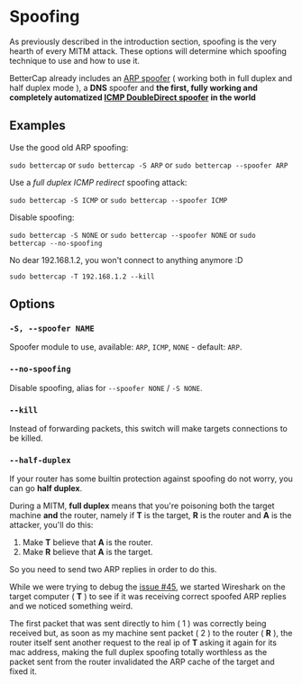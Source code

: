 Spoofing
============

As previously described in the introduction section, spoofing is the very hearth of every MITM attack. These options will determine which spoofing technique to use and how to use it.

BetterCap already includes an [ARP spoofer](https://en.wikipedia.org/wiki/ARP_spoofing) ( working both in full duplex and half duplex mode ), a **DNS** spoofer and **the first, fully working and completely automatized [ICMP DoubleDirect spoofer](https://blog.zimperium.com/doubledirect-zimperium-discovers-full-duplex-icmp-redirect-attacks-in-the-wild/) in the world**

## Examples

Use the good old ARP spoofing:

`sudo bettercap` or `sudo bettercap -S ARP` or `sudo bettercap --spoofer ARP`

Use a *full duplex ICMP redirect* spoofing attack:

`sudo bettercap -S ICMP` or `sudo bettercap --spoofer ICMP`

Disable spoofing:

`sudo bettercap -S NONE` or `sudo bettercap --spoofer NONE` or `sudo bettercap --no-spoofing`

No dear 192.168.1.2, you won't connect to anything anymore :D

`sudo bettercap -T 192.168.1.2 --kill`

## Options

### `-S, --spoofer NAME`

Spoofer module to use, available: `ARP`, `ICMP`, `NONE` - default: `ARP`.

### `--no-spoofing`

Disable spoofing, alias for `--spoofer NONE` / `-S NONE`.

### `--kill`

Instead of forwarding packets, this switch will make targets connections to be killed.

### `--half-duplex`

If your router has some builtin protection against spoofing do not worry, you can go **half duplex**.

During a MITM, **full duplex** means that you're poisoning both the target machine **and** the router, namely if **T** is the target, **R** is the router and **A** is the attacker, you'll do this:

1. Make **T** believe that **A** is the router.
2. Make **R** believe that **A** is the target.

So you need to send two ARP replies in order to do this.

While we were trying to debug the [issue #45](https://github.com/evilsocket/bettercap/issues/45), we started Wireshark on the target computer ( **T** ) to see if it was receiving correct spoofed ARP replies and we noticed something weird.

The first packet that was sent directly to him ( 1 ) was correctly being received but, as soon as my machine sent packet ( 2 ) to the router ( **R** ), the router itself sent another request to the real ip of **T** asking it again for its mac address, making the full duplex spoofing totally worthless as the packet sent from the router invalidated the ARP cache of the target and fixed it.
